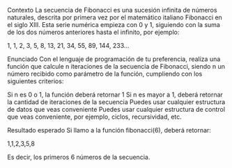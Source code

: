 Contexto
La secuencia de Fibonacci es una sucesión infinita de números naturales, descrita por primera vez por el matemático italiano Fibonacci en el siglo XIII. Esta serie numérica empieza con 0 y 1, siguiendo con la suma de los dos números anteriores hasta el infinito, por ejemplo:

1, 1, 2, 3, 5, 8, 13, 21, 34, 55, 89, 144, 233...

Enunciado
Con el lenguaje de programación de tu preferencia, realiza una función que calcule n iteraciones de la secuencia de Fibonacci, siendo n un número recibido como parámetro de la función, cumpliendo con los siguientes criterios:

Si n es 0 o 1, la función deberá retornar 1
Si n es mayor a 1, deberá retornar la cantidad de iteraciones de la secuencia
Puedes usar cualquier estructura de datos que veas conveniente
Puedes usar cualquier estructura de control que veas conveniente, por ejemplo, ciclos, recursividad, etc.

Resultado esperado
Si llamo a la función fibonacci(6), deberá retornar:

1,1,2,3,5,8

Es decir, los primeros 6 números de la secuencia.